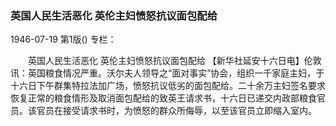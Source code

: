 ### 英国人民生活恶化  英伦主妇愤怒抗议面包配给

1946-07-19
第1版()
专栏：

　　英国人民生活恶化
    英伦主妇愤怒抗议面包配给
    【新华社延安十六日电】伦敦讯：英国粮食情况严重。沃尔夫人领导之“面对事实”协会，组织一千家庭主妇，于十六日下午群集特拉法加广场，愤怒抗议低劣的面包配给。二十余万主妇签名要求恢复正常的粮食情形及取消面包配给的致英王请求书，十六日已递交内政部粮食官员。该官员在接受请求书时，为愤怒的群众所侮辱，以至该官员立即缩入室内。
